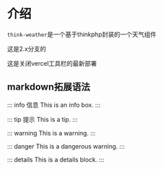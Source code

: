 


# 介绍


`think-weather`是一个基于thinkphp封装的一个天气组件


这是2.x分支的


这是关闭vercel工具栏的最新部署


## markdown拓展语法

::: info 信息
This is an info box.
:::

::: tip 提示
This is a tip.
:::

::: warning
This is a warning.
:::

::: danger
This is a dangerous warning.
:::

::: details
This is a details block.
:::


